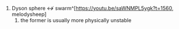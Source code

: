 1. Dyson sphere ↮ swarm^[https://youtu.be/saWNMPL5ygk?t=1560, melodysheep]
	1. the former is usually more physically unstable